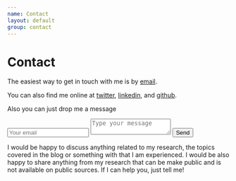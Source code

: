 ```yaml
---
name: Contact
layout: default
group: contact
---
```


<h1 class="page-header text-center"> Contact </h1>

The easiest way to get in touch with me is by [email]('mailto:sanchezmartinezmelchor@gmail.com).

You can also find me online at [twitter](http://twitter.com/melsanm), [linkedin](http://https://www.linkedin.com/in/melchorsanchezmartinez/), and [github](http://github.com/MelchorSanchez).

Also you can just drop me a message

<div id="contact-form">
    <form action="https://formspree.io/xqkwag" method="POST">
        <input type="hidden" name="_subject" value="Contact request from personal website" />
        <input type="email" name="_replyto" placeholder="Your email" required>
        <textarea name="message" placeholder="Type your message" required></textarea>
        <button type="submit">Send</button>
     </form>
</div>

I would be happy to discuss anything related to my research, the topics covered in the blog or something with that I am experienced. I would be also happy to share anything from my research that can be make public and is not available on public sources.  If I can help you, just tell me!
